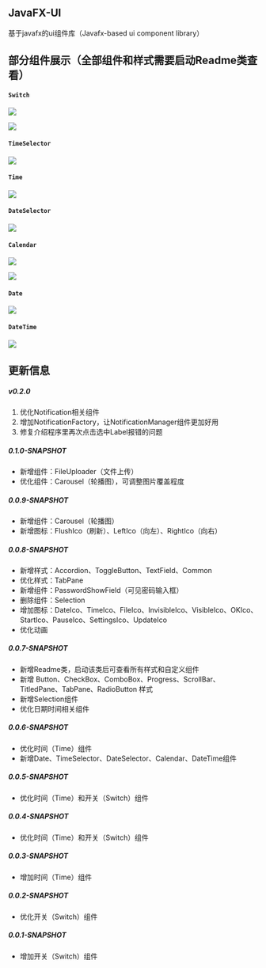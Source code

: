 ## JavaFX-UI

基于javafx的ui组件库（Javafx-based ui component library）



## 部分组件展示（全部组件和样式需要启动Readme类查看）

#### `Switch`

![](https://zergqueen.gitee.io/images/javafx-ui/switch_off.png)

![](https://zergqueen.gitee.io/images/javafx-ui/switch_on.png)



#### `TimeSelector`

![](https://zergqueen.gitee.io/images/javafx-ui/timeSelector.png)

#### `Time`

![](https://zergqueen.gitee.io/images/javafx-ui/time.png)

#### `DateSelector`

![](https://zergqueen.gitee.io/images/javafx-ui/dateSelector.png)

#### `Calendar`

![](https://zergqueen.gitee.io/images/javafx-ui/calendar.png)

![](https://zergqueen.gitee.io/images/javafx-ui/calendar_show_dateSelector.png)

#### `Date`

![](https://zergqueen.gitee.io/images/javafx-ui/date.png)

#### `DateTime`

![](https://zergqueen.gitee.io/images/javafx-ui/dateTime.png)



## 更新信息

##### v0.2.0

1. 优化Notification相关组件
2. 增加NotificationFactory，让NotificationManager组件更加好用
3. 修复介绍程序里再次点击选中Label报错的问题



##### 0.1.0-SNAPSHOT

- 新增组件：FileUploader（文件上传）
- 优化组件：Carousel（轮播图），可调整图片覆盖程度

    

##### 0.0.9-SNAPSHOT

- 新增组件：Carousel（轮播图）
- 新增图标：FlushIco（刷新）、LeftIco（向左）、RightIco（向右）

    

##### 0.0.8-SNAPSHOT

- 新增样式：Accordion、ToggleButton、TextField、Common
- 优化样式：TabPane
- 新增组件：PasswordShowField（可见密码输入框）
- 删除组件：Selection
- 增加图标：DateIco、TimeIco、FileIco、InvisibleIco、VisibleIco、OKIco、StartIco、PauseIco、SettingsIco、UpdateIco
- 优化动画



##### 0.0.7-SNAPSHOT

- 新增Readme类，启动该类后可查看所有样式和自定义组件
- 新增 Button、CheckBox、ComboBox、Progress、ScrollBar、TitledPane、TabPane、RadioButton 样式
- 新增Selection组件
- 优化日期时间相关组件



##### 0.0.6-SNAPSHOT

- 优化时间（Time）组件
- 新增Date、TimeSelector、DateSelector、Calendar、DateTime组件



##### 0.0.5-SNAPSHOT

- 优化时间（Time）和开关（Switch）组件



##### 0.0.4-SNAPSHOT

- 优化时间（Time）和开关（Switch）组件



##### 0.0.3-SNAPSHOT

- 增加时间（Time）组件



##### 0.0.2-SNAPSHOT

- 优化开关（Switch）组件



##### 0.0.1-SNAPSHOT

- 增加开关（Switch）组件